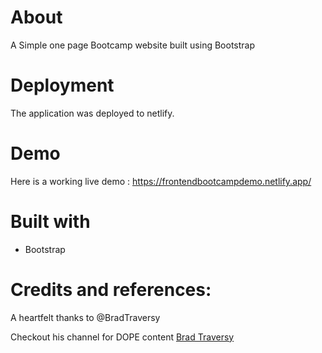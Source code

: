 # About
A Simple one page Bootcamp website built using Bootstrap

# Deployment
The application was deployed to netlify.

# Demo
Here is a working live demo : https://frontendbootcampdemo.netlify.app/

# Built with
* Bootstrap

# Credits and references: 
A heartfelt thanks to @BradTraversy

Checkout his channel for DOPE content
[Brad Traversy](https://www.youtube.com/channel/UC29ju8bIPH5as8OGnQzwJyA)
